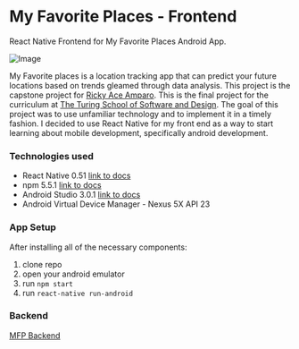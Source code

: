 # My Favorite Places - Frontend
React Native Frontend for My Favorite Places Android App.

![Image](https://github.com/rickyamparo/mfp_frontend/master/src/images/MFP_images.png)


My Favorite places is a location tracking app that can predict your future locations based on trends gleamed through data analysis. This project is the capstone project for [Ricky Ace Amparo](https://github.com/rickyamparo). This is the final project for the curriculum at [The Turing School of Software and Design](https://www.turing.io/). The goal of this project was to use unfamiliar technology and to implement it in a timely fashion. I decided to use React Native for my front end as a way to start learning about mobile development, specifically android development.


### Technologies used
* React Native 0.51 [link to docs](http://www.reactnative.com/)
* npm 5.5.1 [link to docs](https://www.npmjs.com/)
* Android Studio 3.0.1 [link to docs](https://developer.android.com/studio/index.html)
* Android Virtual Device Manager - Nexus 5X API 23



### App Setup
After installing all of the necessary components:
1. clone repo
2. open your android emulator
3. run `npm start`
4. run `react-native run-android`

### Backend
[MFP Backend](https://github.com/rickyamparo/mfp_backend)
